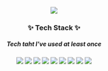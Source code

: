 <div align="center">
  <img src="https://capsule-render.vercel.app/api?type=waving&color=timeGradient&text=Welcome%20to%20Hayun's%20GitHub%20👋&animation=twinkling&fontSize=35&fontAlignY=40&fontAlign=65&height=250"/>
</div>

<h3 align="center">✨ Tech Stack ✨</h3>
<h5 align="center">Tech taht I've used at least once</h5>
<div align="center">
  <img src="https://img.shields.io/badge/Python-3766AB?style=flat-square&logo=Python&logoColor=white"/></a>
  <img src="https://img.shields.io/badge/Java-007396?style=flat-square&logo=openjdk&logoColor=white"/></a>
  <img src="https://img.shields.io/badge/C-A8B9CC?style=flat-square&logo=c&logoColor=white"/></a>
  <img src="https://img.shields.io/badge/C%23-512BD4?style=flat-square&logo=csharp&logoColor=white"/></a>
  <img src="https://img.shields.io/badge/R-276DC3?style=flat-square&logo=R&logoColor=white"/></a>
  <img src="https://img.shields.io/badge/Unity-0E1128?style=flat-square&logo=unity&logoColor=white"/></a>
  <img src="https://img.shields.io/badge/Unreal-0E1128?style=flat-square&logo=unrealengine&logoColor=white"/></a>
  <img src="https://img.shields.io/badge/Android-3DDC84?style=flat-square&logo=androidstudio&logoColor=white"/></a>
  <img src="https://img.shields.io/badge/Visual Studio-5C2D91?style=flat-square&logo=visualstudio&logoColor=white"/></a>
</div>
